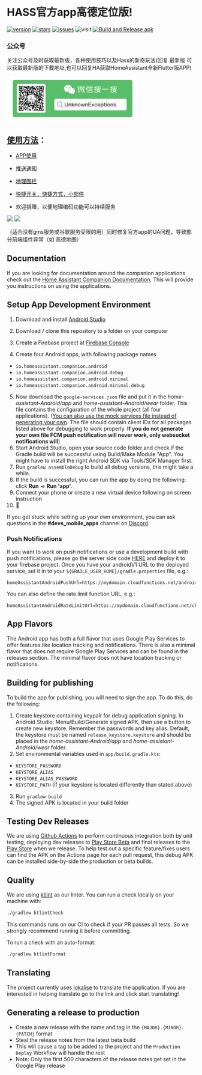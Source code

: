 # HASS官方app高德定位版! 
[![version](https://img.shields.io/github/v/release/nesror/Home-Assistant-Companion-for-Android?display_name=tag)](https://github.com/nesror/Home-Assistant-Companion-for-Android/releases/latest)
[![stars](https://img.shields.io/github/stars/nesror/Home-Assistant-Companion-for-Android)](https://github.com/nesror/Home-Assistant-Companion-for-Android/stargazers)
[![issues](https://img.shields.io/github/issues/nesror/Home-Assistant-Companion-for-Android)](https://github.com/nesror/Home-Assistant-Companion-for-Android/issues)
![visit](https://visitor-badge.glitch.me/badge?page_id=nesror.Home-Assistant-Companion-for-Android&left_text=visit)
[![Build and Release apk](https://github.com/nesror/android/workflows/Build%20and%20Release%20apk/badge.svg)](https://github.com/nesror/Home-Assistant-Companion-for-Android/actions/workflows/main.yml)

### 公众号  
关注公众号及时获取最新版，各种使用技巧以及Hass的新奇玩法(回复 最新版 可以获取最新版的下载地址,也可以回复HA获取HomeAssistant全新Flutter版APP)

<img src="gzh.png" height="120"/>


## [使用方法](https://mp.weixin.qq.com/s?__biz=MzIzOTU5NTEwMQ==&mid=2247483691&idx=1&sn=503ee797e03a1227539e5aa36144a2af&chksm=e926fa19de51730f5a26d3050675c4e04bd90497fd2bb2a614451d8fdf8f3c97ac478bfab36d#rd)：
* [APP使用](https://www.bilibili.com/video/BV18W4y1p7mk)
* [推送通知](https://www.bilibili.com/video/BV18T411C7LE/)
* [地理围栏](https://www.bilibili.com/video/BV1HD4y1v7r4) 
* [快捷开关，快捷方式，小部件](https://www.bilibili.com/video/BV1524y1q7gE/)


* 欢迎捐赠，以便地理编码功能可以持续服务   

 <img src="ali.png" height="300"/> <img src="wx.jpeg" height="300"/>

（适合没有gms服务或谷歌服务受限的用）同时修复官方app的UA问题，导致部分前端组件异常（如 高德地图）

## Documentation
If you are looking for documentation around the companion applications check out the [Home Assistant Companion Documentation](https://companion.home-assistant.io/).  This will provide you instructions on using the applications.

## Setup App Development Environment

1. Download and install [Android Studio](https://developer.android.com/studio)

2. Download / clone this repository to a folder on your computer

3. Create a Firebase project at [Firebase Console](https://console.firebase.google.com)

4. Create four Android apps, with following package names 
 - `io.homeassistant.companion.android`
 - `io.homeassistant.companion.android.debug`
 - `io.homeassistant.companion.android.minimal`
 - `io.homeassistant.companion.android.minimal.debug`

5. Now download the `google-services.json` file and put it in the _home-assistant-Android/app_ and _home-assistant-Android/wear_ folder. This file contains the configuration of the whole project (all four applications). ([You can also use the mock services file instead of generating your own](/.github/mock-google-services.json). The file should contain client IDs for all packages listed above for debugging to work properly.  **If you do not generate your own file FCM push notification will never work, only websocket notifications will**)
6. Start Android Studio, open your source code folder and check if the Gradle build will be successful using Build/Make Module "App". You might have to install the right Android SDK via Tools/SDK Manager first.
7. Run `gradlew assembleDebug` to build all debug versions, this might take a while.
8. If the build is successful, you can run the app by doing the following: click **Run** -> **Run 'app'**.
9. Connect your phone or create a new virtual device following on screen instruction
10. :tada:

If you get stuck while setting up your own environment, you can ask questions in the **#devs_mobile_apps** channel on [Discord](https://discord.gg/c5DvZ4e).

### Push Notifications

If you want to work on push notifications or use a development build with push notifications, please go the server side code [HERE](https://github.com/home-assistant/mobile-apps-fcm-push) and deploy it to your firebase project. Once you have your androidV1 URL to the deployed service, set it in to your `${GRADLE_USER_HOME}/gradle.properties` file, e.g.:
```properties
homeAssistantAndroidPushUrl=https://mydomain.cloudfunctions.net/androidV1
```

You can also define the rate limit function URL, e.g.:
```properties
homeAssistantAndroidRateLimitUrl=https://mydomain.cloudfunctions.net/checkRateLimits
```

## App Flavors

The Android app has both a full flavor that uses Google Play Services to offer features like location tracking and notifications. There is also a minimal flavor that does not require Google Play Services and can be found in the releases section. The minimal flavor does not have location tracking or notifications.

## Building for publishing

To build the app for publishing, you will need to sign the app. To do this, do the following:
1. Create keystore containing keypair for debug application signing. In Android Studio: Menu/Build/Generate signed APK, then use a button to create new keystore. Remember the passwords and key alias. Default, the keystore must be named `release_keystore.keystore` and should be placed in the _home-assistant-Android/app_ and _home-assistant-Android/wear_ folder.
2. Set environmental variables used in `app/build.gradle.kts`:
 - `KEYSTORE_PASSWORD`
 - `KEYSTORE_ALIAS`
 - `KEYSTORE_ALIAS_PASSWORD`
 - `KEYSTORE_PATH` (if your keystore is located differently than stated above)
3. Run `gradlew build`
4. The signed APK is located in your build folder

## Testing Dev Releases

We are using [Github Actions](https://github.com/home-assistant/android/actions) to perform continuous integration both by unit testing, deploying dev releases to [Play Store Beta](https://play.google.com/apps/testing/io.homeassistant.companion.android) and final releases to the [Play Store](https://play.google.com/store/apps/details?id=io.homeassistant.companion.android) when we release. To help test out a specific feature/fixes users can find the APK on the Actions page for each pull request, this debug APK can be installed side-by-side the production or beta builds.

## Quality

We are using [ktlint](https://ktlint.github.io/) as our linter.
You can run a check locally on your machine with:
```bash
./gradlew ktlintCheck
```
This commands runs on our CI to check if your PR passes all tests. So we strongly recommend running it before committing.

To run a check with an auto-format:
```bash
./gradlew ktlintFormat
```

## Translating
The project currently uses [lokalise](https://lokalise.com/public/145814835dd655bc5ab0d0.36753359/) to translate the application.  If you are interested in helping translate go to the link and click start translating!


## Generating a release to production
* Create a new release with the name and tag in the `{MAJOR}.{MINOR}.{PATCH}` format
* Steal the release notes from the latest beta build
* This will cause a tag to be added to the project and the `Production Deploy` Workflow will handle the rest
* Note: Only the first 500 characters of the release notes get set in the Google Play release
